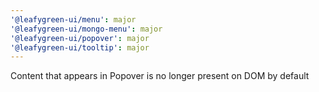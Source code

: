 ```yaml
---
'@leafygreen-ui/menu': major
'@leafygreen-ui/mongo-menu': major
'@leafygreen-ui/popover': major
'@leafygreen-ui/tooltip': major
---
```


Content that appears in Popover is no longer present on DOM by default
